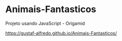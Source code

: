 # Animais-Fantasticos
Projeto usando JavaScript - Origamid

https://gustaf-alfredo.github.io/Animais-Fantasticos/
